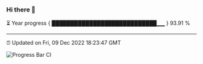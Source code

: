 ### Hi there 👋

⏳ Year progress { ████████████████████████████▁▁ } 93.91 %

---

⏰ Updated on Fri, 09 Dec 2022 18:23:47 GMT

![Progress Bar CI](https://github.com/ZhaoGui/ZhaoGui/workflows/Progress%20Bar%20CI/badge.svg)
